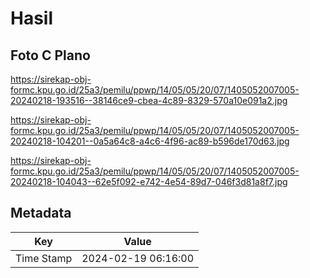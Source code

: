 # Hasil

## Foto C Plano

https://sirekap-obj-formc.kpu.go.id/25a3/pemilu/ppwp/14/05/05/20/07/1405052007005-20240218-193516--38146ce9-cbea-4c89-8329-570a10e091a2.jpg

https://sirekap-obj-formc.kpu.go.id/25a3/pemilu/ppwp/14/05/05/20/07/1405052007005-20240218-104201--0a5a64c8-a4c6-4f96-ac89-b596de170d63.jpg

https://sirekap-obj-formc.kpu.go.id/25a3/pemilu/ppwp/14/05/05/20/07/1405052007005-20240218-104043--62e5f092-e742-4e54-89d7-046f3d81a8f7.jpg


## Metadata

| Key        | Value               |
| ---------- | ------------------- |
| Time Stamp | 2024-02-19 06:16:00 |



